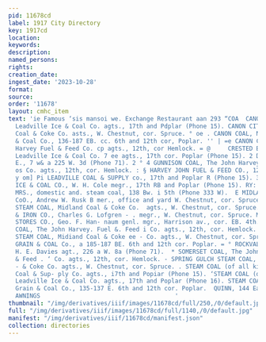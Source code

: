 ```yaml
---
pid: 11678cd
label: 1917 City Directory
key: 1917cd
location: 
keywords: 
description: 
named_persons: 
rights: 
creation_date: 
ingest_date: '2023-10-28'
format: 
source: 
order: '11678'
layout: cmhc_item
text: 'ie Famous ‘sis mansoi we. Exchange Restaurant aan 293 “COA  CANON CITY COAL,
  Leadville Ice & Coal Co. agts., 17th and Pdplar (Phone 15). CANON CITY COAL, Midland
  Coal & Coke Co. asts., W. Chestnut, cor. Spruce. ° oe . CANON COAL, Niblock Grain
  & Coal Co., 136-187 EB. cc. 6th and 12th cor, Poplar. '' | =e CANON COAL, The John
  Harvey Fuel & Feed Co. cp agts., 12th, cor Hemlock. = @     CRESTED BUTTE COAL,
  Leadville Ice & Coal Co. 7 ee agts., 17th cor. Poplar (Phone 15). 2 DAVIES HENRY
  E., 7 w& a 225 W. 3d (Phone 71). 2 ° 4 GUNNISON COAL, The John Harvey Fuel & Feed
  os Co. agts., 12th, cor. Hemlock. : § HARVEY JOHN FUEL & FEED CO., 12th, cor. Hem-  lock.
  y om] Pi LEADVILLE COAL & SUPPLY co., 17th and Poplar R (Phone 15). 3 LEADVILLE
  ICE & COAL CO., W. H. Cole megr., 17th RB and Poplar (Phone 15). RY: MARTIN P, F.
  MRS., domestic and. steam coal, 138 Bw. i 5th (Phone 333 W).  E MIDLAND COAL & COKE
  CoO., Andrew W. Rusk B mer., office and yard W. Chestnut, cor. Spruce. “ MIDLAND
  STEAM COAL, Midland Coal & Coke Co.  agts., W. Chestnut, cor. Spruce. MIDWEST COAL
  & IRON CO., Charles G. Lofgren - . megr., W. Chestnut, cor. Spruce. MINERS’ CO-OPERATIVE
  STORES CO., Geo. F. Han- naum genl. mgr., Harrison av., cor. EB. 4th. . NEWCASTLE
  COAL, The John Harvey. Fuel &. Feed i Co. agts., 12th, cor. Hemlock. a NEWCASTLE
  STEAM COAL, Midiand Coal & Coke ee - Co. agts., W. Chestnut, cor. Spruce: NIBLOCK
  GRAIN & COAL Co., a 185-187 BE. 6th and 12th cor. Poplar. = ° ROCKVALE CANON COAL,
  H. E. Davies agt., 226 a W. 8a (Phone 71).  * SOMERSET COAL, The John Harvey Fuel
  & Feed . ‘ Co. agts., 12th, cor. Hemlock. - SPRING GULCH STEAM COAL, Midland Coal
  - & Coke Co. agts., W. Chestnut, cor. Spruce. . STEAM COAL (of all kinds), Leadville
  Coal & Sup- ply Co. agts., i7th and Popiar (Phone 15). ‘STEAM COAL (of all kinds),
  Leadville Ice & Coal Co. agts., 17th and Poplar (Phone 16). STEAM COAL, Niblock
  Grain & Coal Co., 135-137 E. 6th and 12th cor. Poplar.  QUINN, 144 East Fifth St
  AWNINGS                                      '
thumbnail: "/img/derivatives/iiif/images/11678cd/full/250,/0/default.jpg"
full: "/img/derivatives/iiif/images/11678cd/full/1140,/0/default.jpg"
manifest: "/img/derivatives/iiif/11678cd/manifest.json"
collection: directories
---
```

